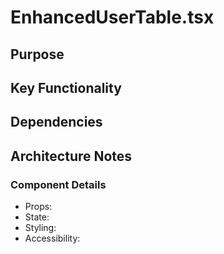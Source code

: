 # EnhancedUserTable.tsx

## Purpose

## Key Functionality

## Dependencies

## Architecture Notes

### Component Details
- Props: 
- State: 
- Styling: 
- Accessibility: 
